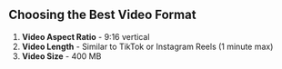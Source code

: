 ## Choosing the Best Video Format

1. **Video Aspect Ratio** - 9:16 vertical
2. **Video Length** - Similar to TikTok or Instagram Reels (1 minute max)
3. **Video Size** - 400 MB
